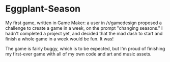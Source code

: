 # Eggplant-Season
My first game, written in Game Maker: a user in /r/gamedesign proposed a challenge to create a game in a week, on the prompt "changing seasons." I hadn't completed a project yet, and decided that the mad dash to start and finish a whole game in a week would be fun. It was!

The game is fairly buggy, which is to be expected, but I'm proud of finishing my first-ever game with all of my own code and art and music assets.
